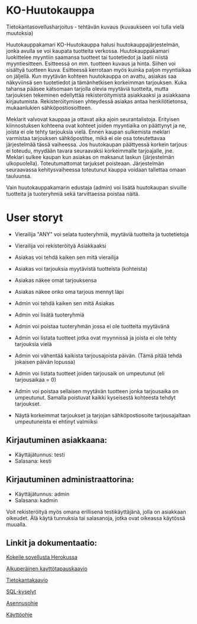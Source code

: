 # KO-Huutokauppa

Tietokantasovellusharjoitus - tehtävän kuvaus (kuvaukseen voi tulla vielä muutoksia)

Huutokauppakamari KO-Huutokauppa halusi huutokauppajärjestelmän, jonka avulla se voi kaupata tuotteita verkossa.
Huutokauppakamari luokittelee myyntiin saamansa tuotteet tai tuotetiedot ja laatii niistä myyntiesitteen. Esitteessä on mm. tuotteen kuvaus ja hinta. Siihen voi sisältyä tuotteen kuva. Esitteessä kerrotaan myös kuinka paljon myyntiaikaa on jäljellä. Kun myytävän kohteen huutokauppa on avattu, asiakas saa näkyviinsä sen tuotetiedot ja tämänhetkisen korkeimman tarjouksen.
Kuka tahansa pääsee katsomaan tarjolla olevia myytäviä tuotteita, mutta tarjouksen tekeminen edellyttää rekisteröitymistä asiakkaaksi ja asiakkaana kirjautumista.  Rekisteröitymisen yhteydessä asiakas antaa henkilötietonsa, mukaanlukien sähköpostiosoitteen. 

Meklarit valvovat kauppaa ja ottavat aika ajoin seurantalistoja. Erityisen kiinnostuksen kohteena ovat kohteet joiden myyntiaika on päättynyt ja ne, joista ei ole tehty tarjouksia vielä. Ennen kaupan sulkemista meklari varmistaa tarjouksen sähköpostitse, mikä ei ole osa toteutettavaa järjestelmää tässä vaiheessa. Jos huutokaupan päättyessä korkein tarjous ei toteudu, myydään tavara seuraavaksi korkeimmalle tarjoajalle, jne. Meklari sulkee kaupan kun asiakas on maksanut laskun (järjestelmän ulkopuolella). Toteutumattomat tarjukset poisteaan. Järjestelmän seuraavassa kehitysvaiheessa toteutunut kauppa voidaan tallettaa omaan tauluunsa.

Vain huutokauppakamarin edustaja (admin) voi lisätä huutokaupan sivuille tuotteita ja tuoteryhmiä sekä tarvittaessa poistaa näitä.

# User storyt

- Vierailija "ANY" voi selata tuoteryhmiä, myytäviä tuotteita ja tuotetietoja
- Vierailija voi rekisteröityä Asiakkaaksi
- Asiakas voi tehdä kaiken sen mitä vierailija
- Asiakas voi tarjouksia myytävistä tuotteista (kohteista)
- Asiakas näkee omat tarjouksensa
- Asiakas näkee onko oma tarjous mennyt läpi
- Admin voi tehdä kaiken sen mitä Asiakas
- Admin voi lisätä tuoteryhmiä
- Admin voi poistaa tuoteryhmän jossa ei ole tuotteita myytävänä
- Admin voi listata tuotteet jotka ovat myynnissä ja joista ei ole tehty tarjouksia vielä
- Admin voi vähentää kaikista tarjousajoista päivän. (Tämä pitää tehdä jokaisen päivän lopussa)
- Admin voi listata tuotteet joiden tarjousaik on umpeutunut (eli tarjousaikaa = 0)
- Admin voi poistaa sellaisen myytävän tuotteen jonka tarjousaika on umpeutunut. Samalla poistuvat kaikki kyseisestä kohteesta tehdyt tarjoukset.

- Näytä korkeimmat tarjoukset ja tarjojan sähköpostiosoite tarjousajaltaan umpeutuneista ei ehtinyt valmiiksi

## Kirjautuminen asiakkaana:
- Käyttäjätunnus: testi
- Salasana:       kesti
## Kirjautuminen administraattorina:
- Käyttäjätunnus: admin
- Salasana:       kadmin

Voit rekisteröityä myös omana erillisenä testikäyttäjänä, jolla on asiakkaan oikeudet. Älä käytä tunnuksia tai salasanoja, jotka ovat oikeassa käytössä muualla.

## Linkit ja dokumentaatio:

<a href="https://tsoha-ko-huutokauppa.herokuapp.com">Kokeile sovellusta Herokussa</a>

<a href="https://github.com/ktojala/KO-Huutokauppa/blob/master/documentation/kayttotapaus.md">Alkuperäinen kayttötapauskaavio</a>

<a href="https://github.com/ktojala/KO-Huutokauppa/blob/master/documentation/tietokantakaavio.md">Tietokantakaavio</a>

<a href="https://github.com/ktojala/KO-Huutokauppa/blob/master/documentation/SQL-lauseet.md">SQL-kyselyt</a>

<a href="https://github.com/ktojala/KO-Huutokauppa/blob/master/documentation/asennusohje.md">Asennusohje</a>

<a href="https://github.com/ktojala/KO-Huutokauppa/blob/master/documentation/kayttoohje.md">Käyttöohje</a>

